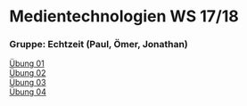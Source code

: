 
# Medientechnologien WS 17/18

### Gruppe: Echtzeit (Paul, Ömer, Jonathan)

[Übung 01](ub01.md)  
[Übung 02](ub02.md)  
[Übung 03](ub03.md)  
[Übung 04](ub04.md)  
